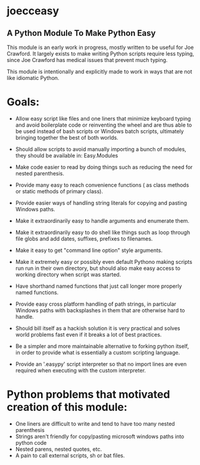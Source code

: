 joecceasy
===========



A Python Module To Make Python Easy
--------------------------------------

This module is an early work in progress, mostly written to be useful for Joe Crawford. It largely exists to make writing Python scripts require less typing, since Joe Crawford has medical issues that prevent much typing.

This module is intentionally and explicitly made to work in ways that are not like idiomatic Python.
  
  
Goals:
========

- Allow easy script like files and one liners that minimize keyboard typing and avoid boilerplate code or reinventing the wheel and are thus able to be used instead of bash scripts or Windows batch scripts, ultimately bringing together the best of both worlds.

- Should allow scripts to avoid manually importing a bunch of modules, they should be available in: Easy.Modules

- Make code easier to read by doing things such as reducing the need for nested parenthesis.

- Provide many easy to reach convenience functions ( as class methods or static methods of primary class).

- Provide easier ways of handling string literals for copying and pasting Windows paths.

- Make it extraordinarily easy to handle arguments and enumerate them.

- Make it extraordinarily easy to do shell like things such as loop through file globs and add dates, suffixes, prefixes to filenames.

- Make it easy to get "command line option" style arguments.

- Make it extremely easy or possibly even default Pythono making scripts run run in their own directory, but should also make easy access to working directory when script was started.

- Have shorthand named functions that just call longer more properly named functions.

- Provide easy cross platform handling of path strings, in particular Windows paths with backsplashes in them that are otherwise hard to handle.

- Should bill itself as a hackish solution it is very practical and solves world problems fast even if it breaks a lot of best practices.

- Be a simpler and more maintainable alternative to forking python itself, in order to provide what is essentially a custom scripting language.

- Provide an '.easypy' script interpreter so that no import lines are even required when executing with the custom interpreter.
 
 
Python problems that motivated creation of this module:
===============================

- One liners are difficult to write and tend to have too many nested parenthesis
- Strings aren't friendly for copy/pasting microsoft windows paths into python code
- Nested parens, nested quotes, etc.
- A pain to call external scripts, sh or bat files.